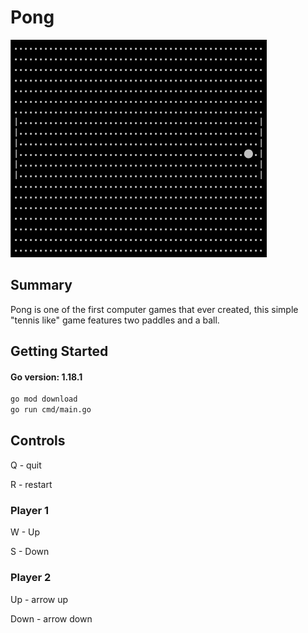 # Pong

<img src="pictures/pong.png">

## Summary
Pong is one of the first computer games that ever created, this simple "tennis like" game features two paddles and a ball.

## Getting Started
#### Go version: 1.18.1

```bash
go mod download
go run cmd/main.go
```

## Controls 
Q - quit

R - restart
### Player 1
W - Up

S - Down
### Player 2
Up - arrow up

Down - arrow down